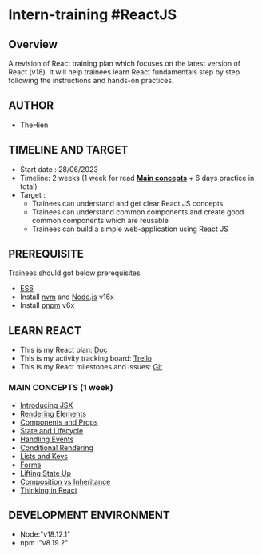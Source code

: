 # Intern-training #ReactJS

## Overview

A revision of React training plan which focuses on the latest version of React (v18). It will help trainees learn React fundamentals step by step following the instructions and hands-on practices.

## AUTHOR

* TheHien

## TIMELINE AND TARGET

* Start date : 28/06/2023
* Timeline: 2 weeks (1 week for read **[Main concepts](#main-concepts-1-week)** + 6 days practice in total)
* Target :
    - Trainees can understand and get clear React JS concepts
    - Trainees can understand common components and create good common components which are reusable
    - Trainees can build a simple web-application using React JS

## PREREQUISITE

Trainees should got below prerequisites
* [ES6](https://www.javascripttutorial.net/es6/)
* Install [nvm](https://github.com/nvm-sh/nvm#install--update-script) and [Node.js](https://nodejs.org/en/download/) v16x
* Install [pnpm](https://pnpm.io/) v6x

## LEARN REACT

* This is my React plan: [Doc](https://docs.google.com/document/d/1Ksb7QOzceb4CY1qNBGPjZA0k8yJSLrH_AdaEtibsUeE/edit)
* This is my activity tracking board: [Trello](https://trello.com/b/sZ2HEiS3/reactjs-practice-01)
* This is my React milestones and issues: [Git](https://github.com/Agility-Internship/Duong-The-Hien-ReactJS/milestones)

### MAIN CONCEPTS (1 week)

* [Introducing JSX](https://reactjs.org/docs/introducing-jsx.html)
* [Rendering Elements](https://reactjs.org/docs/rendering-elements.html)
* [Components and Props](https://reactjs.org/docs/components-and-props.html)
* [State and Lifecycle](https://reactjs.org/docs/state-and-lifecycle.html)
* [Handling Events](https://reactjs.org/docs/handling-events.html)
* [Conditional Rendering](https://reactjs.org/docs/conditional-rendering.html)
* [Lists and Keys](https://reactjs.org/docs/lists-and-keys.html)
* [Forms](https://reactjs.org/docs/forms.html)
* [Lifting State Up](https://reactjs.org/docs/lifting-state-up.html)
* [Composition vs Inheritance](https://reactjs.org/docs/composition-vs-inheritance.html)
* [Thinking in React](https://reactjs.org/docs/thinking-in-react.html)

## DEVELOPMENT ENVIRONMENT

* Node:"v18.12.1"
* npm :"v8.19.2"
